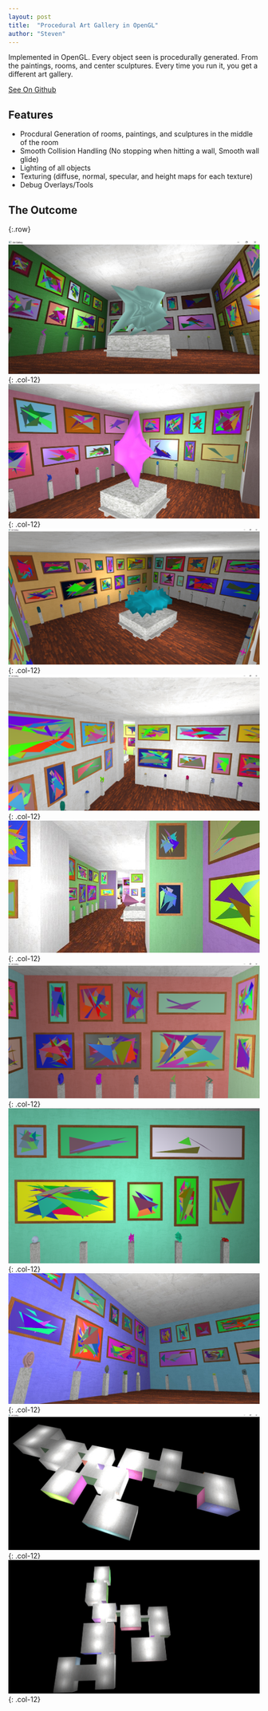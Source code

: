 ```yaml
---
layout: post
title:  "Procedural Art Gallery in OpenGL"
author: "Steven"
---
```


Implemented in OpenGL. Every object seen is procedurally generated. From the paintings, rooms, and center sculptures. Every time you run it, you get a different art gallery.

[See On Github](https://github.com/tucci/comp442-compiler)

## Features
- Procdural Generation of rooms, paintings, and sculptures in the middle of the room
- Smooth Collision Handling (No stopping when hitting a wall, Smooth wall glide)
- Lighting of all objects
- Texturing (diffuse, normal, specular, and height maps for each texture)
- Debug Overlays/Tools

## The Outcome

{:.row}

![](/assets/art_gallery/Centerpiece_Room_View_1.png){: .col-12}
![](/assets/art_gallery/Centerpiece_Room_View_4.png){: .col-12}
![](/assets/art_gallery/Centerpiece_Room_View_5.png){: .col-12}
![](/assets/art_gallery/Hall_View_2.png){: .col-12}
![](/assets/art_gallery/Hall_View_4.png){: .col-12}
![](/assets/art_gallery/Paintings_View_2.png){: .col-12}
![](/assets/art_gallery/Paintings_View_4.png){: .col-12}
![](/assets/art_gallery/Paintings_View_5.png){: .col-12}
![](/assets/art_gallery/Room_Gen_1.png){: .col-12}
![](/assets/art_gallery/Room_Gen_4.png){: .col-12}


